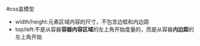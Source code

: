 #css盒模型
* width/height:元素区域内容的尺寸，不包含边框和内边距
* top/left:不是从容器<b>容器内容区域</b>的左上角开始度量的，而是从容器<b>内边距</b>的左上角开始
